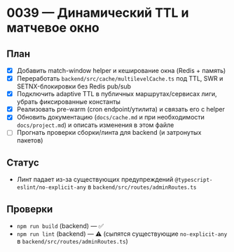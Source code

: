 # 0039 — Динамический TTL и матчевое окно

## План
- [x] Добавить match-window helper и кеширование окна (Redis + память)
- [x] Переработать `backend/src/cache/multilevelCache.ts` под TTL, SWR и SETNX-блокировки без Redis pub/sub
- [x] Подключить adaptive TTL в публичных маршрутах/сервисах лиги, убрать фиксированные константы
- [x] Реализовать pre-warm (cron endpoint/утилита) и связать его с helper
- [x] Обновить документацию (`docs/cache.md` и при необходимости `docs/project.md`) и описать изменения в этом файле
- [ ] Прогнать проверки сборки/линта для backend (и затронутых пакетов)

## Статус
- Линт падает из-за существующих предупреждений `@typescript-eslint/no-explicit-any` в `backend/src/routes/adminRoutes.ts`

## Проверки
- `npm run build` (backend) — ✅
- `npm run lint` (backend) — ⚠️ (сыпятся существующие `no-explicit-any` в `backend/src/routes/adminRoutes.ts`)
